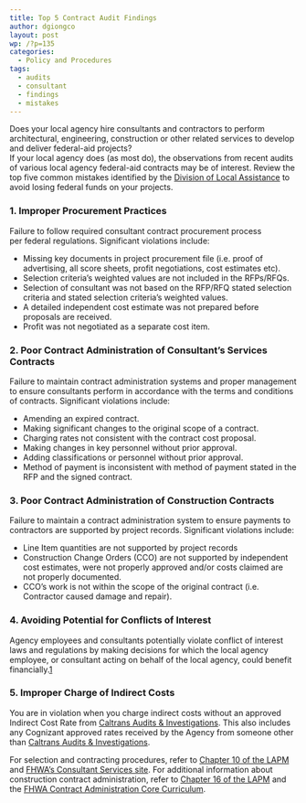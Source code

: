 ```yaml
---
title: Top 5 Contract Audit Findings
author: dgiongco
layout: post
wp: /?p=135
categories:
  - Policy and Procedures
tags:
  - audits
  - consultant
  - findings
  - mistakes
---
```

Does your local agency hire consultants and contractors to perform architectural, engineering, construction or other related services to develop and deliver federal-aid projects?  
If your local agency does (as most do), the observations from recent audits of various local agency federal-aid contracts may be of interest. Review the top five common mistakes identified by the [Division of Local Assistance][1] to avoid losing federal funds on your projects.

### 1. Improper Procurement Practices

Failure to follow required consultant contract procurement process per federal regulations. Significant violations include:

*   Missing key documents in project procurement file (i.e. proof of advertising, all score sheets, profit negotiations, cost estimates etc).
*   Selection criteria’s weighted values are not included in the RFPs/RFQs.
*   Selection of consultant was not based on the RFP/RFQ stated selection criteria and stated selection criteria’s weighted values.
*   A detailed independent cost estimate was not prepared before proposals are received.
*   Profit was not negotiated as a separate cost item.

### 2. Poor Contract Administration of Consultant’s Services Contracts

Failure to maintain contract administration systems and proper management to ensure consultants perform in accordance with the terms and conditions of contracts. Significant violations include:

*   Amending an expired contract.
*   Making significant changes to the original scope of a contract.
*   Charging rates not consistent with the contract cost proposal.
*   Making changes in key personnel without prior approval.
*   Adding classifications or personnel without prior approval.
*   Method of payment is inconsistent with method of payment stated in the RFP and the signed contract.

<!--more-->

### 3. Poor Contract Administration of Construction Contracts

Failure to maintain a contract administration system to ensure payments to contractors are supported by project records. Significant violations include:

*   Line Item quantities are not supported by project records
*   Construction Change Orders (CCO) are not supported by independent cost estimates, were not properly approved and/or costs claimed are not properly documented.
*   CCO’s work is not within the scope of the original contract (i.e. Contractor caused damage and repair).

### 4. Avoiding Potential for Conflicts of Interest

Agency employees and consultants potentially violate conflict of interest laws and regulations by making decisions for which the local agency employee, or consultant acting on behalf of the local agency, could benefit financially.<a class="footnote" id="fnref:1" title="see footnote" href="1">[1]</a>

### 5. Improper Charge of Indirect Costs

You are in violation when you charge indirect costs without an approved Indirect Cost Rate from [Caltrans Audits & Investigations][2]. This also includes any Cognizant approved rates received by the Agency from someone other than [Caltrans Audits & Investigations][2].

For selection and contracting procedures, refer to [Chapter 10 of the LAPM][3] and [FHWA’s Consultant Services site][4]. For additional information about construction contract administration, refer to [Chapter 16 of the LAPM][5] and the [FHWA Contract Administration Core Curriculum][6].

[^1]:    I listed examples of measures that can be taken to mitigate the potential for conflicts of interests 
    [HERE][7]. <a class="reversefootnote" title="return to article" href="1"> ↩</a>

 [1]: http://www.dot.ca.gov/hq/LocalPrograms/
 [2]: http://www.dot.ca.gov/hq/audits/
 [3]: http://www.dot.ca.gov/hq/LocalPrograms/lam/prog_p/Ch10-2013-06-18.pdf
 [4]: https://www.fhwa.dot.gov/programadmin/consultant.cfm
 [5]: http://www.dot.ca.gov/hq/LocalPrograms/lam/CH16.htm
 [6]: http://www.fhwa.dot.gov/programadmin/contracts/coretoc.cfm
 [7]: /blog/2013/03/12/limitations-for-consultants-serving-in-management-roles